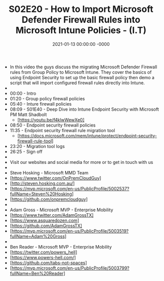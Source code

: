 ﻿---
layout: post
title: "S02E20 - How to Import Microsoft Defender Firewall Rules into Microsoft Intune Policies - (I.T)"
date: 2021-01-13 00:00:00 -0000
categories:
---
 * In this video the guys discuss the migrating Microsoft Defender Firewall rules from Group Policy to Microsoft Intune. They cover the basics of using Endpoint Security to set up the basic firewall policy then demo a script that will import configured firewall rules directly into Intune.
 * 
 * 00:00 - Intro
 * 01:20 - Group policy firewall policies 
 * 05:40 - Inture firewall policies
 * 08:09 - S01E40 - Deep Dive into Intune Endpoint Security with Microsoft PM Matt Shadbolt
   -  [https://youtu.be/f4klwWewXe0]
 * 08:50 - Endpoint security firewall policies 
 * 11:35 - Endpoint security firewall rule migration tool
   -  [https://docs.microsoft.com/mem/intune/protect/endpoint-security-firewall-rule-tool]
 * 23:20 - Migration tool logs
 * 26:25 - Sign off
 * 
 * Visit our websites and social media for more or to get in touch with us
 * 
 * Steve Hosking - Microsoft MMD Team
 * [https://www.twitter.com/OnPremCloudGuy]
 * [http://steven.hosking.com.au/]
 * [https://mvp.microsoft.com/en-us/PublicProfile/5002537?fullName=Steven%20Hosking]
 * [https://github.com/onpremcloudguy]
 * 
 * Adam Gross - Microsoft MVP - Enterprise Mobility
 * [https://www.twitter.com/AdamGrossTX]
 * [https://www.asquaredozen.com]
 * [https://github.com/AdamGrossTX]
 * [https://mvp.microsoft.com/en-us/PublicProfile/5003519?fullName=Adam%20Gross]
 * 
 * Ben Reader - Microsoft MVP - Enterprise Mobility
 * [https://twitter.com/powers_hell]
 * [https://www.powers-hell.com/]
 * [https://github.com/tabs-not-spaces]
 * [https://mvp.microsoft.com/en-us/PublicProfile/5003799?fullName=Ben%20Reader]
